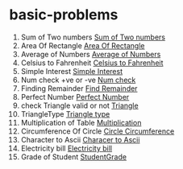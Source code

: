 # basic-problems

1. Sum of Two numbers    [Sum of Two numbers](SumOfTwoNumbers.java)
2. Area Of Rectangle     [Area Of Rectangle](AreaOfRectangle.java)
3. Average of Numbers    [Average of Numbers](Average.java)
4. Celsius to Fahrenheit [Celsius to Fahrenheit](Celsius_to_Fahrenheit.java)
5. Simple Interest       [Simple Interest](Simple_Interest.java)
6. Num check +ve or -ve  [Num check](PositiveOrNegative.java)
7. Finding Remainder     [Find Remainder](Remainder.java)
8. Perfect Number        [Perfect Number](PerfectNumber.java)
9. check Triangle valid or not [Triangle](Triangle.java)
10. TriangleType         [Triangle type](TriangleTypes.java)
11. Multiplication of Table [Multiplication](Multiplication.java)
12. Circumference Of Circle [Circle Circumference](CircumferenceOfCircle.java)
13. Character to Ascii [Characer to Ascii](CharacterToAscii.java)
14. Electricity bill   [Electricity bill](ElectricityBill.java)
15. Grade of Student   [StudentGrade](GradeOfStudent.java)
